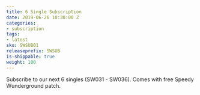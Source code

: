 ```yaml
---
title: 6 Single Subscription
date: 2019-06-26 10:30:00 Z
categories:
- subscription
tags:
- latest
sku: SWSUB01
releaseprefix: SWSUB
is-shippable: true
weight: 100
---
```


Subscribe to our next 6 singles (SW031 - SW036). Comes with free Speedy Wunderground patch. 
